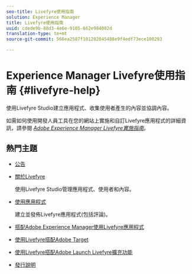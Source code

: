 ```yaml
---
seo-title: Livefyre使用指南
solution: Experience Manager
title: Livefyre使用指南
uuid: cdede9b-88d3-4e6e-9105-662e984002d
translation-type: tm+mt
source-git-commit: 566ea2587f101202045488e9f4edf73ece100293

---
```



# Experience Manager Livefyre使用指南 {#livefyre-help}

使用Livefyre Studio建立應用程式、收集使用者產生的內容並協調內容。

如需如何使用開發人員工具在您的網站上實施和自訂Livefyre應用程式的詳細資訊，請參閱 [*Adobe Experience Manager Livefyre實施指南*](/help/implementation/home.md)。

## 熱門主題

* [公告](c-anouncements.md#c_anouncements)

* [關於Livefyre](c-product.md#c_product)

   使用Livefyre Studio管理應用程式、使用者和內容。

* [使用應用程式](c-about-apps/c-about-apps.md#c_about_apps)

   建立並發佈Livefyre應用程式(包括評論)。

* [搭配Adobe Experience Manager使用Livefyre應用程式](https://helpx.adobe.com/experience-manager/6-4/sites/administering/using/livefyre.html)


* [使用Livefyre搭配Adobe Target](/help/using/c-library/livefyre-target.md)

* [使用Livefyre搭配Adobe Launch Livefyre擴充功能](https://docs.adobelaunch.com/extension-reference/web/adobe-livefyre-extension)

* [發行說明](c-rn/c-rn.md#c_rn)

